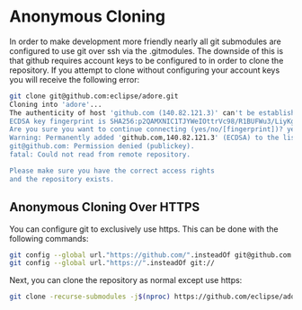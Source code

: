 <!--
title:      Anonymous Cloning
desc:       This article provides a technical guide for anonymous git cloning of ADORe.
date:       ${DOC_DATETIME}
version:    ${DOC_VERSION}
template:   document
nav:        Technical Documentation __4__>Anonymous Cloning __1__
percent:    100
authors:    opensource-ts@dlr.de
-->
<!--
********************************************************************************
* Copyright (C) 2017-2020 German Aerospace Center (DLR). 
* Eclipse ADORe, Automated Driving Open Research https://eclipse.org/adore
*
* This program and the accompanying materials are made available under the 
* terms of the Eclipse Public License 2.0 which is available at
* http://www.eclipse.org/legal/epl-2.0.
*
* SPDX-License-Identifier: EPL-2.0 
*
* Contributors: 
* Andrew Koerner
********************************************************************************
-->
           
# Anonymous Cloning
In order to make development more friendly nearly all git submodules are 
configured to use git over ssh via the .gitmodules. The downside of this is that
github requires account keys to be configured to in order to clone the repository.
If you attempt to clone without configuring your account keys you will receive 
the following error:

```bash
git clone git@github.com:eclipse/adore.git
Cloning into 'adore'...
The authenticity of host 'github.com (140.82.121.3)' can't be established.
ECDSA key fingerprint is SHA256:p2QAMXNIC1TJYWeIOttrVc98/R1BUFWu3/LiyKgUfQM.
Are you sure you want to continue connecting (yes/no/[fingerprint])? yes
Warning: Permanently added 'github.com,140.82.121.3' (ECDSA) to the list of known hosts.
git@github.com: Permission denied (publickey).
fatal: Could not read from remote repository.

Please make sure you have the correct access rights
and the repository exists.
```

## Anonymous Cloning Over HTTPS

You can configure git to exclusively use https. This can be done with the 
following commands:

```bash
git config --global url."https://github.com/".insteadOf git@github.com:
git config --global url."https://".insteadOf git://
```

Next, you can clone the repository as normal except use https:
```bash
git clone -recurse-submodules -j$(nproc) https://github.com/eclipse/adore.git
```
